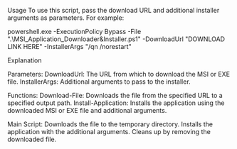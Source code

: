 Usage
To use this script, pass the download URL and additional installer arguments as parameters. For example:

powershell.exe -ExecutionPolicy Bypass -File ".\MSI_Application_Downloader&Installer.ps1" -DownloadUrl "DOWNLOAD LINK HERE" -InstallerArgs "/qn /norestart"

Explanation

Parameters:
    DownloadUrl: The URL from which to download the MSI or EXE file.
    InstallerArgs: Additional arguments to pass to the installer.

Functions:
    Download-File: Downloads the file from the specified URL to a specified output path.
    Install-Application: Installs the application using the downloaded MSI or EXE file and additional arguments.

Main Script:
    Downloads the file to the temporary directory.
    Installs the application with the additional arguments.
    Cleans up by removing the downloaded file.
